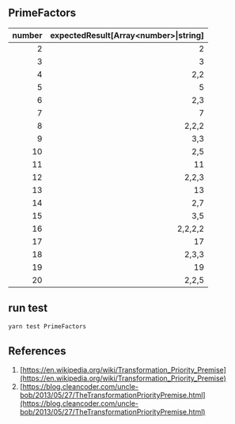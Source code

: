 ## PrimeFactors

| number | expectedResult[Array\<number\>\|string] |
| -----: | -------------: |
|      2 |              2 |
|      3 |              3 |
|      4 |            2,2 |
|      5 |              5 |
|      6 |            2,3 |
|      7 |              7 |
|      8 |          2,2,2 |
|      9 |            3,3 |
|     10 |            2,5 |
|     11 |             11 |
|     12 |          2,2,3 |
|     13 |             13 |
|     14 |            2,7 |
|     15 |            3,5 |
|     16 |        2,2,2,2 |
|     17 |             17 |
|     18 |          2,3,3 |
|     19 |             19 |
|     20 |          2,2,5 |


## run test
```sh 
yarn test PrimeFactors
```

## References
1. [https://en.wikipedia.org/wiki/Transformation_Priority_Premise](https://en.wikipedia.org/wiki/Transformation_Priority_Premise)
2. [https://blog.cleancoder.com/uncle-bob/2013/05/27/TheTransformationPriorityPremise.html](https://blog.cleancoder.com/uncle-bob/2013/05/27/TheTransformationPriorityPremise.html)